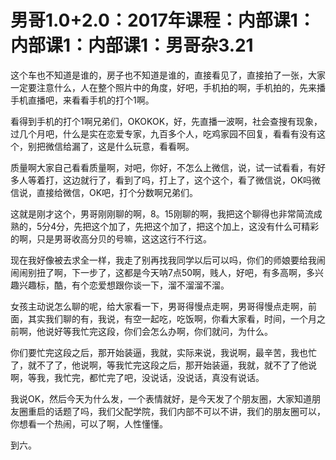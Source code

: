 # 男哥1.0+2.0：2017年课程：内部课1：内部课1：内部课1：男哥杂3.21

这个车也不知道是谁的，房子也不知道是谁的，直接看见了，直接拍了一张，大家一定要注意什么，人在整个照片中的角度，好吧，手机拍的啊，手机拍的，先来播手机直播吧，来看看手机的打个1啊。

看得到手机的打个1啊兄弟们，OKOKOK，好，先直播一波啊，社会查搜有现象，过几个月吧，什么是实在恋爱专家，九百多个人，吃鸡家园不回复，看看有没有这个，别把微信给漏了，这是什么玩意，看看啊。

质量啊大家自己看看质量啊，对吧，你好，不怎么上微信，说，试一试看看，有好多人等着打，这边就行了，看到了吗，打上了，这个这个，看了微信说，OK吗微信说，直接给微信，OK吧，打个分数啊兄弟们。

这就是刚才这个，男哥刚刚聊的啊，8。15刚聊的啊，我把这个聊得也非常简流成熟的，5分4分，先把这个加了，先把这个加了，把这个加上，这没有什么可精彩的啊，只是男哥收高分贝的号嘛，这这这行不行这。

现在我好像被去求全一样，我走了别再找我同学以后可以吗，你们的师娘要给我闹闹闹别扭了啊，下一步了，这都是今天呐7点50啊，贱人，好吧，有多高啊，多兴趣兴趣标，酷，有个恋爱想跟你谈一下，溜不溜溜不溜。

女孩主动说怎么聊的呢，给大家看一下，男哥得慢点走啊，男哥得慢点走啊，前面，其实我们聊的有，我说，有空一起吃，吃饭啊，你看大家看，时间，一个月之前啊，他说好等我忙完这段，你们会怎么办啊，你们就问，为什么。

你们要忙完这段之后，那开始装逼，我就，实际来说，我说啊，最辛苦，我也忙了，就不了了，他说啊，等我忙完这段之后，那开始装逼，我就，就不了了他说啊，等我，我忙完，都忙完了吧，没说话，没说话，真没有说话。

我说OK，然后今天为什么发，一个表情就好，是今天发了个朋友圈，大家知道朋友圈重启的话题了吗，我们父配学院，我们内部不可以不讲，我们的朋友圈可以，你想看一个热闹，可以了啊，人性懂懂。

到六。